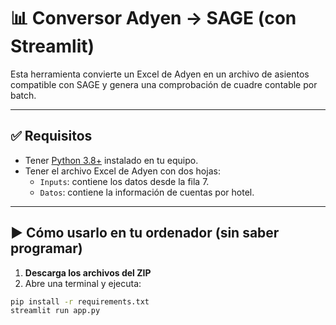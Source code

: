 # 📊 Conversor Adyen → SAGE (con Streamlit)

Esta herramienta convierte un Excel de Adyen en un archivo de asientos compatible con SAGE y genera una comprobación de cuadre contable por batch.

---

## ✅ Requisitos

- Tener [Python 3.8+](https://www.python.org/downloads/) instalado en tu equipo.
- Tener el archivo Excel de Adyen con dos hojas:
  - `Inputs`: contiene los datos desde la fila 7.
  - `Datos`: contiene la información de cuentas por hotel.

---

## ▶️ Cómo usarlo en tu ordenador (sin saber programar)

1. **Descarga los archivos del ZIP**
2. Abre una terminal y ejecuta:

```bash
pip install -r requirements.txt
streamlit run app.py
